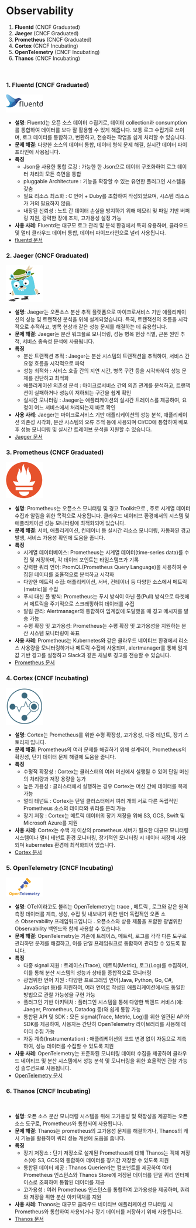 # Observability
1. **Fluentd** (CNCF Graduated)
2. **Jaeger** (CNCF Graduated)
3. **Prometheus** (CNCF Graduated)
4. **Cortex** (CNCF Incubating)
5. **OpenTelemetry** (CNCF Incubating)
6. **Thanos** (CNCF Incubating)

<br>


### 1. **Fluentd** (CNCF Graduated)  
<img src="./image/fluentd-logo.png" alt="Helm" width="100"/>  

   - **설명**: Fluentd는 오픈 소스 데이터 수집기로, 데이터 collection과 consumption를 통합하여 데이터를 보다 잘 활용할 수 있게 해줍니다. 보통 로그 수집기로 쓰이며,  로그 데이터를 통합하고, 변환하고, 전송하는 작업을 쉽게 처리할 수 있습니다. 
   - **문제 해결**: 다양한 소스의 데이터 통합, 데이터 형식 문제 해결, 실시간 데이터 파이프라인에 사용됩니다.  
   - **특징**  
     - Json을 사용한 통합 로깅 : 가능한 한 Json으로 데이터 구조화하여 로그 데이터 처리의 모든 측면을 통합
     - pluggable Architecture : 기능을 확장할 수 있는 유연한 플러그인 시스템을 갖춤
     - 필요 리소스 최소화 : C 언어 + Duby를 조합하여 작성되었으며, 시스템 리소스가 거의 필요하지 않음.
     - 내장된 신뢰성 : 노드 간 데이터 손실을 방지하기 위해 메모리 및 파일 기반 버퍼링 지원, 강력한 장애 조치, 고가용성 설정 가능
   - **사용 사례**: Fluentd는 대규모 로그 관리 및 분석 환경에서 특히 유용하며, 클라우드 및 멀티 클라우드 데이터 통합, 데이터 파이프라인으로 널리 사용됩니다. 
   - [fluentd 문서](https://www.fluentd.org/architecture)

### 2. **Jaeger** (CNCF Graduated)  
<img src="./image/Jaeger.png" alt="" width="100"/>  

   - **설명**: Jaeger는 오픈소스 분산 추적 플랫폼으로 마이크로서비스 기반 애플리케이션의 성능 및 트랜잭션 분석을 위해 설계되었습니다. 특히, 트랜잭션의 흐름을 시각적으로 추적하고, 병목 현상과 같은 성능 문제를 해결하는 데 유용합니다.
   - **문제 해결**: Jaeger는 분산 워크플로 모니터링, 성능 병목 현상 식별, 근본 원인 추적, 서비스 종속성 분석에 사용됩니다. 
   - **특징**  
     - 분산 트랜잭션 추적 : Jaeger는 분산 시스템의 트랜잭션을 추적하여, 서비스 간 요청 흐름을 시각적으로 파악
     - 성능 최적화 : 서비스 호출 간의 지연 시간, 병목 구간 등을 시각화하여 성능 문제를 진단하고 최적화
     - 애플리케이션 의존성 분석 : 마이크로서비스 간의 의존 관계를 분석하고, 트랜잭션이 실패하거나 성능이 저하되는 구간을 쉽게 확인
     - 실시간 모니터링 : Jaeger는 애플리케이션의 실시간 트레이스를 제공하여, 요청이 어느 서비스에서 처리되는지 바로 확인
   - **사용 사례**: Jaeger는 마이크로서비스 기반 애플리케이션의 성능 분석, 애플리케이션 의존성 시각화, 분산 시스템의 오류 추적 등에 사용되며 CI/CD에 통합하여 배포 후 성능 모니터링 및 실시간 트레이브 분석을 지원할 수 있습니다.
   - [Jaeger 문서](https://www.jaegertracing.io/docs/1.61/)

### 3. **Prometheus** (CNCF Graduated)  
<img src="./image/prometheus.png" alt="" width="100"/>  

   - **설명**: Prometheus는 오픈소스 모니터링 및 경고 Toolkit으로 , 주로 시계열 데이터 수집과 알림을 위한 목적으로 사용됩니다. 클라우드 네이티브 환경에서의 시스템 및 애플리케이션 성능 모니터링에 최적화되어 있습니다.
   - **문제 해결**: 서버, 애플리케이션, 컨테이너 등 실시간 리소스 모니터링, 자동화된 경고 발생, 서비스 가용성 확인에 도움을 줍니다.
   - **특징**  
     - 시계열 데이터베이스: Prometheus는 시계열 데이터(time-series data)를 수집 및 저장하며, 각 데이터 포인트는 타임스탬프가 기록 
     - 강력한 쿼리 언어: PromQL(Prometheus Query Language)을 사용하여 수집된 데이터를 효율적으로 분석하고 시각화 
     - 다양한 메트릭 수집: 애플리케이션, 서버, 컨테이너 등 다양한 소스에서 메트릭(metric)을 수집
     - 푸시 대신 풀 방식: Prometheus는 푸시 방식이 아닌 풀(Pull) 방식으로 타겟에서 메트릭을 주기적으로 스크래핑하여 데이터를 수집
     - 알림 관리: Alertmanager와 통합하여 임계값에 도달했을 때 경고 메시지를 발송 가능 
     - 수평 확장 및 고가용성: Prometheus는 수평 확장 및 고가용성을 지원하는 분산 시스템 모니터링이 목표
   - **사용 사례**: Prometheus는 Kubernetes와 같은 클라우드 네이티브 환경에서 리소스 사용량을 모니터링하거나 메트릭 수집에 사용되며, alertmanager를 통해 임계값 기반 경고를 설정하고 Slack과 같은 채널로 경고를 전송할 수 있습니다.
   - [Prometheus 문서](https://prometheus.io/docs/introduction/overview/)


### 4. **Cortex** (CNCF Incubating)  
<img src="./image/cortex.png" alt="" width="100"/>  

   - **설명**: Cortex는 Prometheus를 위한 수평 확장성, 고가용성, 다중 테넌트, 장기 스토리지 입니다.
   - **문제 해결**: Prometheus의 여러 문제를 해결하기 위해 설계되어, Prometheus의 확장성, 단기 데이터 문제 해결에 도움을 줍니다.
   - **특징**  
     - 수평적 확장성 : Cortex는 클러스터의 여러 머신에서 실행될 수 있어 단일 머신의 처리량과 저장 용량을 능가
     - 높은 가용성 : 클러스터에서 실행하는 경우 Cortex는 머신 간에 데이터를 복제 가능
     - 멀티 테넌트 : Cortex는 단일 클러스터에서 여러 개의 서로 다른 독립적인 Prometheus 소스의 데이터와 쿼리를 분리 가능
     - 장기 저장 : Cortex는 메트릭 데이터의 장기 저장을 위해 S3, GCS, Swift 및 Microsoft Azure를 지원
   - **사용 사례**: Cortex는 수백 개 이상의 prometheus 서버가 필요한 대규모 모니터링 시스템이나 멀티 테넌트 환경 모니터링, 장기적인 모니터링 시 데이터 저장에 사용되며 kubernetes 환경에 최적화되어 있습니다. 
   - [Cortex 문서](https://cortexmetrics.io/docs/)

### 5. **OpenTelemetry** (CNCF Incubating)  
<img src="./image/opentelemetry.png" alt="" width="100"/>  

   - **설명**: OTel이라고도 불리는 OpenTelemetry는 trace , 메트릭 , 로그와 같은 원격 측정 데이터를 계측, 생성, 수집 및 내보내기 위한  벤더 독립적인 오픈 소스 Observability 프레임워크입니다 . 오픈소스와 상용 제품을 포함한 광범위한 Observability 백엔드와 함께 사용할 수 있습니다.  
   - **문제 해결**: OpenTelemetry는 기존에 트레이스, 메트릭, 로그를 각각 다른 도구로 관리하던 문제를 해결하고, 이를 단일 프레임워크로 통합하여 관리할 수 있도록 합니다.
   - **특징**  
     - 다중 signal 지원 : 트레이스(Trace), 메트릭(Metric), 로그(Log)를 수집하며, 이를 통해 분산 시스템의 성능과 상태를 종합적으로 모니터링
     - 광범위한 언어 지원 : 다양한 프로그래밍 언어(Java, Python, Go, C#, JavaScript 등)를 지원하여, 여러 언어로 작성된 애플리케이션에서도 동일한 방법으로 관찰 가능성을 구현 가능 
     - 플러그인 기반 아키텍처 : 플러그인 시스템을 통해 다양한 백엔드 서비스(예: Jaeger, Prometheus, Datadog 등)와 쉽게 통합 가능 
     - 통합된 API 및 SDK : 모든 sigmal(Trace, Metric, Log)를 위한 일관된 API와 SDK를 제공하여, 사용자는 간단히 OpenTelemetry 라이브러리를 사용해 데이터 수집 가능 
     - 자동 계측(Instrumentation) : 애플리케이션의 코드 변경 없이 자동으로 계측하여, 성능 데이터를 수집할 수 있도록 지원
   - **사용 사례**: OpenTelemetry는 표준화된 모니터링 데이터 수집을 제공하여 클라우드 네이티브 및 분산 시스템에서 성능 분석 및 모니터링을 위한 효율적인 관찰 가능성 솔루션으로 사용됩니다. 
   - [OpenTelemetry 문서](https://opentelemetry.io/docs/)

### 6. **Thanos** (CNCF Incubating)  
<img src="./image/thanos.png" alt="" width="100"/>  

   - **설명**: 오픈 소스 분산 모니터링 시스템을 위해 고가용성 및 확장성을 제공하는 오픈소스 도구로, Prometheus와 통합되어 사용됩니다. 
   - **문제 해결**: Thanos는 prometheus의 고가용성 문제를 해결하거나, Thanos의 캐시 기능을 활용하여 쿼리 성능 개선에 도움을 줍니다. 
   - **특징**  
     - 장기 저장소 : 단기 저장소로 설계된 Prometheus에 대해 Thanos는 객체 저장소(예: S3, GCS)와 통합하여 데이터를 장기간 저장할 수 있도록 지원
     - 통합된 데이터 제공 : Thanos Querier라는 컴포넌트를 제공하여 여러 Prometheus 인스턴스와 Thanos Store에 저장된 데이터를 단일 쿼리 인터페이스로 조회하여 통합된 데이터를 제공
     - 고가용성 : 여러 Prometheus 인스턴스를 통합하여 고가용성을 제공하며, 쿼리와 저장을 위한 분산 아키텍처를 지원
   - **사용 사례**: Thanos는 대규모 클라우드 네이티브 애플리케이션 모니터링 시 Prometheus와 통합하여 사용되거나 장기 데이터를 저장하기 위해 사용됩니다. 
   - [Thanos 문서](https://thanos.io/tip/thanos/getting-started.md/)